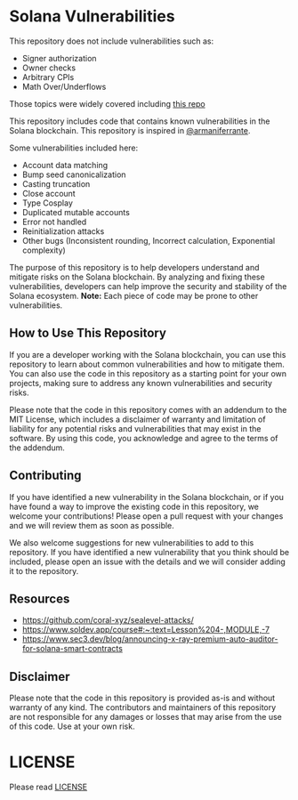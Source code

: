 # Solana Vulnerabilities

This repository does not include vulnerabilities such as:
- Signer authorization
- Owner checks
- Arbitrary CPIs
- Math Over/Underflows

Those topics were widely covered including [this repo](https://github.com/NonFungibleHacker/Solana-hacking-stuff)

This repository includes code that contains known vulnerabilities in the Solana blockchain.
This repository is inspired in [@armaniferrante](https://twitter.com/armaniferrante/status/1438706352805797889).

Some vulnerabilities included here:

- Account data matching
- Bump seed canonicalization
- Casting truncation	
- Close account
- Type Cosplay
- Duplicated mutable accounts
- Error not handled
- Reinitialization attacks
- Other bugs (Inconsistent rounding, Incorrect calculation, Exponential complexity)

The purpose of this repository is to help developers understand and mitigate risks on the Solana blockchain. By analyzing and fixing these vulnerabilities, developers can help improve the security and stability of the Solana ecosystem.
**Note:** Each piece of code may be prone to other vulnerabilities.

## How to Use This Repository

If you are a developer working with the Solana blockchain, you can use this repository to learn about common vulnerabilities and how to mitigate them. You can also use the code in this repository as a starting point for your own projects, making sure to address any known vulnerabilities and security risks.

Please note that the code in this repository comes with an addendum to the MIT License, which includes a disclaimer of warranty and limitation of liability for any potential risks and vulnerabilities that may exist in the software. By using this code, you acknowledge and agree to the terms of the addendum.

## Contributing

If you have identified a new vulnerability in the Solana blockchain, or if you have found a way to improve the existing code in this repository, we welcome your contributions! Please open a pull request with your changes and we will review them as soon as possible.

We also welcome suggestions for new vulnerabilities to add to this repository. If you have identified a new vulnerability that you think should be included, please open an issue with the details and we will consider adding it to the repository.

## Resources
- https://github.com/coral-xyz/sealevel-attacks/
- https://www.soldev.app/course#:~:text=Lesson%204-,MODULE,-7
- https://www.sec3.dev/blog/announcing-x-ray-premium-auto-auditor-for-solana-smart-contracts

## Disclaimer

Please note that the code in this repository is provided as-is and without warranty of any kind. The contributors and maintainers of this repository are not responsible for any damages or losses that may arise from the use of this code. Use at your own risk.

# LICENSE
Please read [LICENSE](LICENSE)